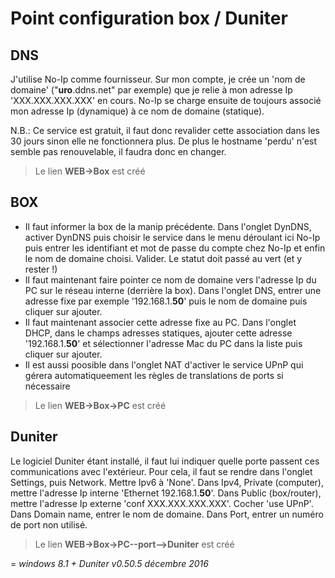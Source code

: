 # Point configuration box / Duniter

## DNS

J'utilise No-Ip comme fournisseur. Sur mon compte, je crée un 'nom de domaine' ("**uro**.ddns.net" par exemple) que je relie à mon adresse Ip 'XXX.XXX.XXX.XXX' en cours. No-Ip se charge ensuite de toujours associé mon adresse Ip (dynamique) à ce nom de domaine (statique).

N.B.: Ce service est gratuit, il faut donc revalider cette association dans les 30 jours sinon elle ne fonctionnera plus. De plus le hostname 'perdu' n'est semble pas renouvelable, il faudra donc en changer.

> Le lien **WEB->Box** est créé

## BOX

* Il faut informer la box de la manip précédente. Dans l'onglet DynDNS, activer DynDNS puis choisir le service dans le menu déroulant ici No-Ip puis entrer les identifiant et mot de passe du compte chez No-Ip et enfin le nom de domaine choisi. Valider. Le statut doit passé au vert (et y rester !)
* Il faut maintenant faire pointer ce nom de domaine vers l'adresse Ip du PC sur le réseau interne (derrière la box). Dans l'onglet DNS, entrer une adresse fixe par exemple '192.168.1.**50**' puis le nom de domaine puis cliquer sur ajouter.
* Il faut maintenant associer cette adresse fixe au PC. Dans l'onglet DHCP, dans le champs adresses statiques, ajouter cette adresse '192.168.1.**50**' et sélectionner l'adresse Mac du PC dans la liste puis cliquer sur ajouter.
* Il est aussi poosible dans l'onglet NAT d'activer le service UPnP qui gérera automatiqueement les règles de translations de ports si nécessaire

> Le lien **WEB->Box->PC** est créé

## Duniter

Le logiciel Duniter étant installé, il faut lui indiquer quelle porte passent ces communications avec l'extérieur. Pour cela, il faut se rendre dans l'onglet Settings, puis Network. Mettre Ipv6 à 'None'. Dans Ipv4, Private (computer), mettre l'adresse Ip interne 'Ethernet 192.168.1.**50**'. Dans Public (box/router), mettre l'adresse Ip externe 'conf XXX.XXX.XXX.XXX'. Cocher 'use UPnP'. Dans Domain name, entrer le nom de domaine. Dans Port, entrer un numéro de port non utilisé.

> Le lien **WEB->Box->PC--port-->Duniter** est créé

=
_windows 8.1 + Duniter v0.50.5 décembre 2016_


